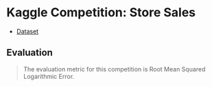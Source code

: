 # Kaggle Competition: Store Sales

- [Dataset](https://www.kaggle.com/competitions/store-sales-time-series-forecasting/data)

## Evaluation

> The evaluation metric for this competition is Root Mean Squared Logarithmic Error.
